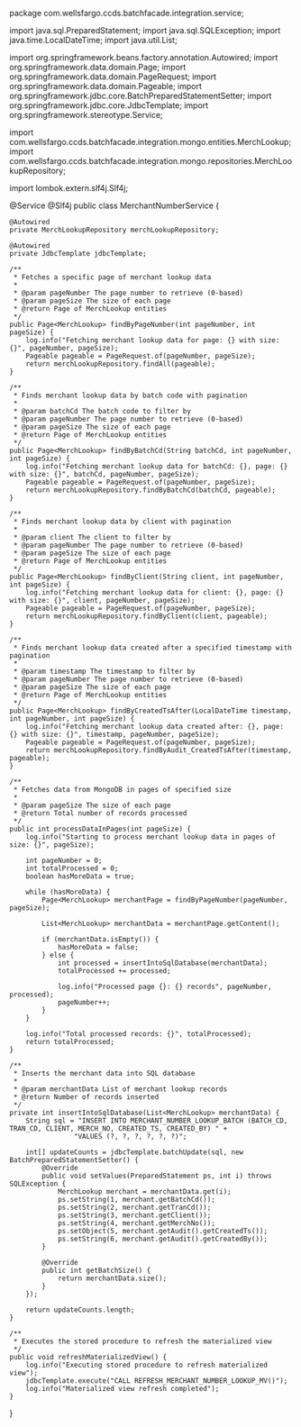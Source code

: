 package com.wellsfargo.ccds.batchfacade.integration.service;

import java.sql.PreparedStatement;
import java.sql.SQLException;
import java.time.LocalDateTime;
import java.util.List;

import org.springframework.beans.factory.annotation.Autowired;
import org.springframework.data.domain.Page;
import org.springframework.data.domain.PageRequest;
import org.springframework.data.domain.Pageable;
import org.springframework.jdbc.core.BatchPreparedStatementSetter;
import org.springframework.jdbc.core.JdbcTemplate;
import org.springframework.stereotype.Service;

import com.wellsfargo.ccds.batchfacade.integration.mongo.entities.MerchLookup;
import com.wellsfargo.ccds.batchfacade.integration.mongo.repositories.MerchLookupRepository;

import lombok.extern.slf4j.Slf4j;

@Service
@Slf4j
public class MerchantNumberService {

    @Autowired
    private MerchLookupRepository merchLookupRepository;
    
    @Autowired
    private JdbcTemplate jdbcTemplate;
    
    /**
     * Fetches a specific page of merchant lookup data
     * 
     * @param pageNumber The page number to retrieve (0-based)
     * @param pageSize The size of each page
     * @return Page of MerchLookup entities
     */
    public Page<MerchLookup> findByPageNumber(int pageNumber, int pageSize) {
        log.info("Fetching merchant lookup data for page: {} with size: {}", pageNumber, pageSize);
        Pageable pageable = PageRequest.of(pageNumber, pageSize);
        return merchLookupRepository.findAll(pageable);
    }
    
    /**
     * Finds merchant lookup data by batch code with pagination
     * 
     * @param batchCd The batch code to filter by
     * @param pageNumber The page number to retrieve (0-based)
     * @param pageSize The size of each page
     * @return Page of MerchLookup entities
     */
    public Page<MerchLookup> findByBatchCd(String batchCd, int pageNumber, int pageSize) {
        log.info("Fetching merchant lookup data for batchCd: {}, page: {} with size: {}", batchCd, pageNumber, pageSize);
        Pageable pageable = PageRequest.of(pageNumber, pageSize);
        return merchLookupRepository.findByBatchCd(batchCd, pageable);
    }
    
    /**
     * Finds merchant lookup data by client with pagination
     * 
     * @param client The client to filter by
     * @param pageNumber The page number to retrieve (0-based)
     * @param pageSize The size of each page
     * @return Page of MerchLookup entities
     */
    public Page<MerchLookup> findByClient(String client, int pageNumber, int pageSize) {
        log.info("Fetching merchant lookup data for client: {}, page: {} with size: {}", client, pageNumber, pageSize);
        Pageable pageable = PageRequest.of(pageNumber, pageSize);
        return merchLookupRepository.findByClient(client, pageable);
    }
    
    /**
     * Finds merchant lookup data created after a specified timestamp with pagination
     * 
     * @param timestamp The timestamp to filter by
     * @param pageNumber The page number to retrieve (0-based)
     * @param pageSize The size of each page
     * @return Page of MerchLookup entities
     */
    public Page<MerchLookup> findByCreatedTsAfter(LocalDateTime timestamp, int pageNumber, int pageSize) {
        log.info("Fetching merchant lookup data created after: {}, page: {} with size: {}", timestamp, pageNumber, pageSize);
        Pageable pageable = PageRequest.of(pageNumber, pageSize);
        return merchLookupRepository.findByAudit_CreatedTsAfter(timestamp, pageable);
    }
    
    /**
     * Fetches data from MongoDB in pages of specified size
     * 
     * @param pageSize The size of each page
     * @return Total number of records processed
     */
    public int processDataInPages(int pageSize) {
        log.info("Starting to process merchant lookup data in pages of size: {}", pageSize);
        
        int pageNumber = 0;
        int totalProcessed = 0;
        boolean hasMoreData = true;
        
        while (hasMoreData) {
            Page<MerchLookup> merchantPage = findByPageNumber(pageNumber, pageSize);
            
            List<MerchLookup> merchantData = merchantPage.getContent();
            
            if (merchantData.isEmpty()) {
                hasMoreData = false;
            } else {
                int processed = insertIntoSqlDatabase(merchantData);
                totalProcessed += processed;
                
                log.info("Processed page {}: {} records", pageNumber, processed);
                pageNumber++;
            }
        }
        
        log.info("Total processed records: {}", totalProcessed);
        return totalProcessed;
    }
    
    /**
     * Inserts the merchant data into SQL database
     * 
     * @param merchantData List of merchant lookup records
     * @return Number of records inserted
     */
    private int insertIntoSqlDatabase(List<MerchLookup> merchantData) {
        String sql = "INSERT INTO MERCHANT_NUMBER_LOOKUP_BATCH (BATCH_CD, TRAN_CD, CLIENT, MERCH_NO, CREATED_TS, CREATED_BY) " +
                    "VALUES (?, ?, ?, ?, ?, ?)";
        
        int[] updateCounts = jdbcTemplate.batchUpdate(sql, new BatchPreparedStatementSetter() {
            @Override
            public void setValues(PreparedStatement ps, int i) throws SQLException {
                MerchLookup merchant = merchantData.get(i);
                ps.setString(1, merchant.getBatchCd());
                ps.setString(2, merchant.getTranCd());
                ps.setString(3, merchant.getClient());
                ps.setString(4, merchant.getMerchNo());
                ps.setObject(5, merchant.getAudit().getCreatedTs());
                ps.setString(6, merchant.getAudit().getCreatedBy());
            }
            
            @Override
            public int getBatchSize() {
                return merchantData.size();
            }
        });
        
        return updateCounts.length;
    }
    
    /**
     * Executes the stored procedure to refresh the materialized view
     */
    public void refreshMaterializedView() {
        log.info("Executing stored procedure to refresh materialized view");
        jdbcTemplate.execute("CALL REFRESH_MERCHANT_NUMBER_LOOKUP_MV()");
        log.info("Materialized view refresh completed");
    }
}
